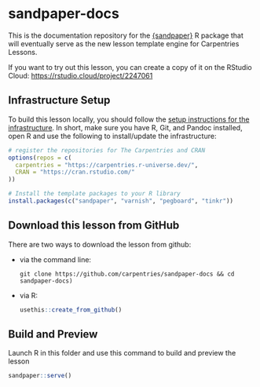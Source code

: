 # sandpaper-docs

This is the documentation repository for the [{sandpaper}] R package that will eventually serve as the new lesson template engine for Carpentries Lessons.

If you want to try out this lesson, you can create a copy of it on the RStudio Cloud: https://rstudio.cloud/project/2247061


## Infrastructure Setup

To build this lesson locally, you should follow the [setup instructions for the infrastructure](https://carpentries.github.io/sandpaper-docs/#overview).
In short, make sure you have R, Git, and Pandoc installed, open R and use the
following to install/update the infrastructure:

```r
# register the repositories for The Carpentries and CRAN
options(repos = c(
  carpentries = "https://carpentries.r-universe.dev/",
  CRAN = "https://cran.rstudio.com/"
))

# Install the template packages to your R library
install.packages(c("sandpaper", "varnish", "pegboard", "tinkr"))
```

## Download this lesson from GitHub

There are two ways to download the lesson from github:

 - via the command line: 
   ```
   git clone https://github.com/carpentries/sandpaper-docs && cd sandpaper-docs)
   ```
 - via R: 
   ```r
   usethis::create_from_github()
   ```

## Build and Preview

Launch R in this folder and use this command to build and preview the lesson

```r
sandpaper::serve()
```

[{sandpaper}]: https://carpentries.github.io/sandpaper/
